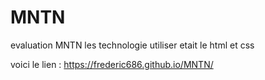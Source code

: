 # MNTN

evaluation MNTN 
les technologie utiliser etait le html et css

voici le lien : https://frederic686.github.io/MNTN/